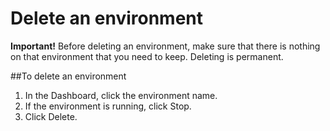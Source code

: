 # Delete an environment

**Important!** Before deleting an environment, make sure that there is nothing on that environment that you need to keep. Deleting is permanent.

##To delete an environment  

1. In the Dashboard, click the environment name.  
2. If the environment is running, click Stop.  
3. Click Delete.